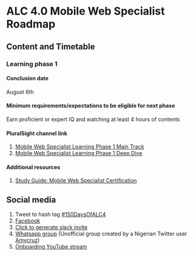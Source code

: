 # ALC 4.0 Mobile Web Specialist Roadmap

## Content and Timetable

### Learning phase 1

#### Conclusion date

August 6th

#### Minimum requirements/expectations to be eligible for next phase

Earn proficient or expert IQ and watching at least 4 hours of contents

#### PluralSight channel link

1. [Mobile Web Specialist Learning Phase 1 Main Track](https://app.pluralsight.com/channels/details/880cbb9d-0916-41de-ac90-36ead60e2697)
1. [Mobile Web Specialist Learning Phase 1 Deep Dive](https://app.pluralsight.com/channels/details/c2a7473c-418d-4f6d-adf6-f531ebee91cf)

#### Additional resources

1. [Study Guide: Mobile Web Specialist Certification](https://developers.google.com/training/certification/mobile-web-specialist/study-guide/)

## Social media

1. Tweet to hash tag [#150DaysOfALC4](https://twitter.com/search?q=%23150DaysOfALC4)
1. [Facebook](https://web.facebook.com/groups/362243964404032/)
1. [Click to generate slack invite](https://alc4slack-invite.firebaseapp.com/)
1. [Whatsapp group](https://chat.whatsapp.com/Dex2Wl1pl1K8RvS3VAhw3G) (Unofficial group created by a Nigerian Twitter user [Amycruz](https://twitter.com/AmarachiAmaechi))
1. [Onboarding YouTube stream](https://www.youtube.com/watch?v=Wm9NXmuXM-8&feature=youtu.be)
